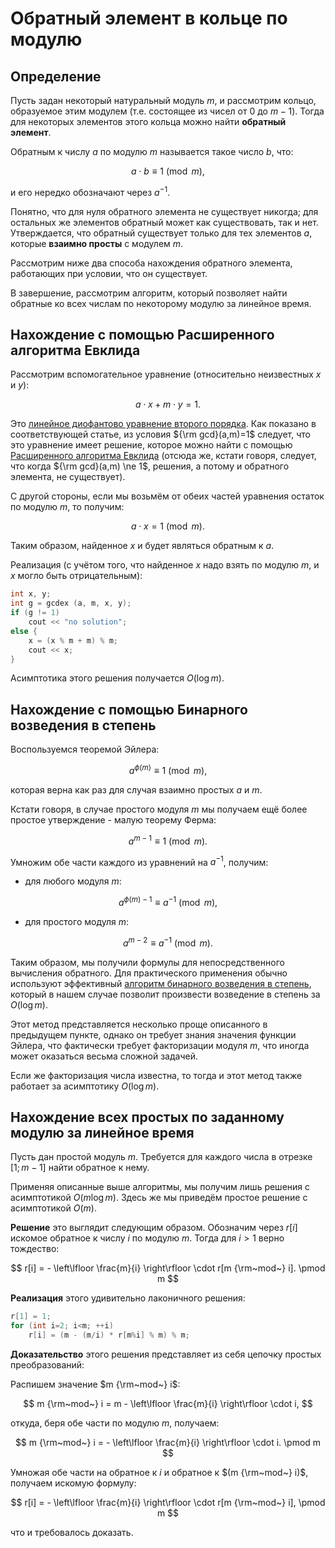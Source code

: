 # Обратный элемент в кольце по модулю

## Определение

Пусть задан некоторый натуральный модуль $m$, и рассмотрим кольцо, образуемое этим модулем (т.е. состоящее из чисел от $0$ до $m-1$). Тогда для некоторых элементов этого кольца можно найти **обратный элемент**.

Обратным к числу $a$ по модулю $m$ называется такое число $b$, что:

$$ a \cdot b \equiv 1 \pmod m, $$

и его нередко обозначают через $a^{-1}$.

Понятно, что для нуля обратного элемента не существует никогда; для остальных же элементов обратный может как существовать, так и нет. Утверждается, что обратный существует только для тех элементов $a$, которые **взаимно просты** с модулем $m$.

Рассмотрим ниже два способа нахождения обратного элемента, работающих при условии, что он существует.

В завершение, рассмотрим алгоритм, который позволяет найти обратные ко всех числам по некоторому модулю за линейное время.

## Нахождение с помощью Расширенного алгоритма Евклида

Рассмотрим вспомогательное уравнение (относительно неизвестных $x$ и $y$):

$$ a \cdot x + m \cdot y = 1. $$

Это [линейное диофантово уравнение второго порядка](diofant_2_equation). Как показано в соответствующей статье, из условия ${\rm gcd}(a,m)=1$ следует, что это уравнение имеет решение, которое можно найти с помощью [Расширенного алгоритма Евклида](extended_euclid_algorithm) (отсюда же, кстати говоря, следует, что когда ${\rm gcd}(a,m) \ne 1$, решения, а потому и обратного элемента, не существует).

С другой стороны, если мы возьмём от обеих частей уравнения остаток по модулю $m$, то получим:

$$ a \cdot x = 1 \pmod m. $$

Таким образом, найденное $x$ и будет являться обратным к $a$.

Реализация (с учётом того, что найденное $x$ надо взять по модулю $m$, и $x$ могло быть отрицательным):

<!--- TODO: specify code snippet id -->
``` cpp
int x, y;
int g = gcdex (a, m, x, y);
if (g != 1)
    cout << "no solution";
else {
    x = (x % m + m) % m;
    cout << x;
}
```

Асимптотика этого решения получается $O(\log m)$.

## Нахождение с помощью Бинарного возведения в степень

Воспользуемся теоремой Эйлера:

$$ a ^ {\phi(m)} \equiv 1 \pmod m, $$

которая верна как раз для случая взаимно простых $a$ и $m$.

Кстати говоря, в случае простого модуля $m$ мы получаем ещё более простое утверждение - малую теорему Ферма:

$$ a^{m-1} \equiv 1 \pmod m. $$

Умножим обе части каждого из уравнений на $a^{-1}$, получим:

* для любого модуля $m$:

$$ a^{\phi(m)-1} \equiv a^{-1} \pmod m, $$

* для простого модуля $m$:

$$ a^{m-2} \equiv a^{-1} \pmod m. $$

Таким образом, мы получили формулы для непосредственного вычисления обратного. Для практического применения обычно используют эффективный [алгоритм бинарного возведения в степень](binary_pow), который в нашем случае позволит произвести возведение в степень за $O(\log m)$.

Этот метод представляется несколько проще описанного в предыдущем пункте, однако он требует знания значения функции Эйлера, что фактически требует факторизации модуля $m$, что иногда может оказаться весьма сложной задачей.

Если же факторизация числа известна, то тогда и этот метод также работает за асимптотику $O(\log m)$.

## Нахождение всех простых по заданному модулю за линейное время

Пусть дан простой модуль $m$. Требуется для каждого числа в отрезке $[1; m-1]$ найти обратное к нему.

Применяя описанные выше алгоритмы, мы получим лишь решения с асимптотикой $O(m \log m)$. Здесь же мы приведём простое решение с асимптотикой $O(m)$.

**Решение** это выглядит следующим образом. Обозначим через $r[i]$ искомое обратное к числу $i$ по модулю $m$. Тогда для $i > 1$ верно тождество:

$$ r[i] = - \left\lfloor \frac{m}{i} \right\rfloor \cdot r[m {\rm~mod~} i]. \pmod m $$

**Реализация** этого удивительно лаконичного решения:

<!--- TODO: specify code snippet id -->
``` cpp
r[1] = 1;
for (int i=2; i<m; ++i)
    r[i] = (m - (m/i) * r[m%i] % m) % m;
```

**Доказательство** этого решения представляет из себя цепочку простых преобразований:

Распишем значение $m {\rm~mod~} i$:

$$ m {\rm~mod~} i = m - \left\lfloor \frac{m}{i} \right\rfloor \cdot i, $$

откуда, беря обе части по модулю $m$, получаем:

$$ m {\rm~mod~} i = - \left\lfloor \frac{m}{i} \right\rfloor \cdot i. \pmod m $$

Умножая обе части на обратное к $i$ и обратное к $(m {\rm~mod~} i)$, получаем искомую формулу:

$$ r[i] = - \left\lfloor \frac{m}{i} \right\rfloor \cdot r[m {\rm~mod~} i], \pmod m $$

что и требовалось доказать.
